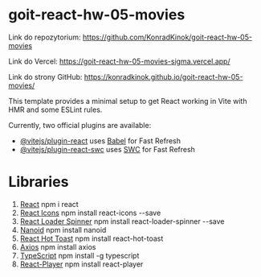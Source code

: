 # goit-react-hw-05-movies

Link do repozytorium:
https://github.com/KonradKinok/goit-react-hw-05-movies

Link do Vercel:
https://goit-react-hw-05-movies-sigma.vercel.app/

Link do strony GitHub:
https://konradkinok.github.io/goit-react-hw-05-movies/

This template provides a minimal setup to get React working in Vite with HMR and some ESLint rules.

Currently, two official plugins are available:

- [@vitejs/plugin-react](https://github.com/vitejs/vite-plugin-react/blob/main/packages/plugin-react/README.md) uses [Babel](https://babeljs.io/) for Fast Refresh
- [@vitejs/plugin-react-swc](https://github.com/vitejs/vite-plugin-react-swc) uses [SWC](https://swc.rs/) for Fast Refresh

# Libraries

1. [React](https://www.npmjs.com/package/react)
   npm i react
2. [React Icons](https://react-icons.github.io/react-icons/)
   npm install react-icons --save
3. [React Loader Spinner](https://github.com/mhnpd/react-loader-spinner)
   npm install react-loader-spinner --save
4. [Nanoid](https://github.com/ai/nanoid)
   npm install nanoid
5. [React Hot Toast](https://react-hot-toast.com/)
   npm install react-hot-toast
6. [Axios](https://axios-http.com/docs/intro)
   npm install axios
7. [TypeScript](https://www.typescriptlang.org/)
   npm install -g typescript
8. [React-Player](https://github.com/cookpete/react-player)
   npm install react-player
